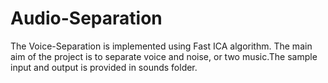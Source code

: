 # Audio-Separation

The Voice-Separation is  implemented using  Fast ICA  algorithm. The main aim of the project is to separate voice and noise, or two music.The sample input and output is provided in sounds folder.
